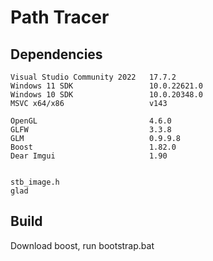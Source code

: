 # Path Tracer

## Dependencies
```
Visual Studio Community 2022   17.7.2
Windows 11 SDK                 10.0.22621.0
Windows 10 SDK                 10.0.20348.0
MSVC x64/x86                   v143

OpenGL                         4.6.0
GLFW                           3.3.8
GLM                            0.9.9.8
Boost                          1.82.0
Dear Imgui                     1.90


stb_image.h
glad
```

## Build

Download boost, run bootstrap.bat

